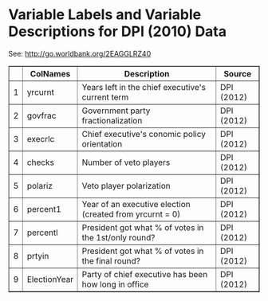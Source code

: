 # Variable Labels and Variable Descriptions for DPI (2010) Data
 See: <http://go.worldbank.org/2EAGGLRZ40>

 <!-- html table generated in R 3.0.2 by xtable 1.7-1 package -->
<!-- Mon Jan 27 09:57:59 2014 -->
<TABLE border=1>
<TR> <TH>  </TH> <TH> ColNames </TH> <TH> Description </TH> <TH> Source </TH>  </TR>
  <TR> <TD align="right"> 1 </TD> <TD> yrcurnt </TD> <TD> Years left in the chief executive's current term </TD> <TD> DPI (2012) </TD> </TR>
  <TR> <TD align="right"> 2 </TD> <TD> govfrac </TD> <TD> Government party fractionalization </TD> <TD> DPI (2012) </TD> </TR>
  <TR> <TD align="right"> 3 </TD> <TD> execrlc </TD> <TD> Chief executive's conomic policy orientation </TD> <TD> DPI (2012) </TD> </TR>
  <TR> <TD align="right"> 4 </TD> <TD> checks </TD> <TD> Number of veto players </TD> <TD> DPI (2012) </TD> </TR>
  <TR> <TD align="right"> 5 </TD> <TD> polariz </TD> <TD> Veto player polarization </TD> <TD> DPI (2012) </TD> </TR>
  <TR> <TD align="right"> 6 </TD> <TD> percent1 </TD> <TD> Year of an executive election (created from yrcurnt = 0) </TD> <TD> DPI (2012) </TD> </TR>
  <TR> <TD align="right"> 7 </TD> <TD> percentl </TD> <TD> President got what % of votes in the 1st/only round? </TD> <TD> DPI (2012) </TD> </TR>
  <TR> <TD align="right"> 8 </TD> <TD> prtyin </TD> <TD> President got what % of votes in the final round? </TD> <TD> DPI (2012) </TD> </TR>
  <TR> <TD align="right"> 9 </TD> <TD> ElectionYear </TD> <TD> Party of chief executive has been how long in office </TD> <TD> DPI (2012) </TD> </TR>
   </TABLE>
